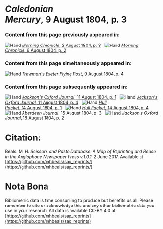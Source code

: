 # *Caledonian Mercury*, 9 August 1804, p. 3  
  
### Content from this page previously appeared in:  
![Hand](http://scissorsandpaste.net/wp-content/uploads/2017/06/smallhandpointer.png) [*Morning Chronicle*, 2 August 1804, p. 3](https://mhbeals.github.io/sap_html/Morning-Chronicle/Morning-Chronicle-2-August-1804-p-3)  
![Hand](http://scissorsandpaste.net/wp-content/uploads/2017/06/smallhandpointer.png) [*Morning Chronicle*, 6 August 1804, p. 2](https://mhbeals.github.io/sap_html/Morning-Chronicle/Morning-Chronicle-6-August-1804-p-2)  
  
### Content from this page simeltaneously appeared in:  
![Hand](http://scissorsandpaste.net/wp-content/uploads/2017/06/smallhandpointer.png) [*Trewman's Exeter Flying Post*, 9 August 1804, p. 4](https://mhbeals.github.io/sap_html/Trewman's-Exeter-Flying-Post/Trewman's-Exeter-Flying-Post-9-August-1804-p-4)  
  
### Content from this page subsequently appeared in:  
![Hand](http://scissorsandpaste.net/wp-content/uploads/2017/06/smallhandpointer.png) [*Jackson's Oxford Journal*, 11 August 1804, p. 1](https://mhbeals.github.io/sap_html/Jackson's-Oxford-Journal/Jackson's-Oxford-Journal-11-August-1804-p-1)  
![Hand](http://scissorsandpaste.net/wp-content/uploads/2017/06/smallhandpointer.png) [*Jackson's Oxford Journal*, 11 August 1804, p. 4](https://mhbeals.github.io/sap_html/Jackson's-Oxford-Journal/Jackson's-Oxford-Journal-11-August-1804-p-4)  
![Hand](http://scissorsandpaste.net/wp-content/uploads/2017/06/smallhandpointer.png) [*Hull Packet*, 14 August 1804, p. 1](https://mhbeals.github.io/sap_html/Hull-Packet/Hull-Packet-14-August-1804-p-1)  
![Hand](http://scissorsandpaste.net/wp-content/uploads/2017/06/smallhandpointer.png) [*Hull Packet*, 14 August 1804, p. 4](https://mhbeals.github.io/sap_html/Hull-Packet/Hull-Packet-14-August-1804-p-4)  
![Hand](http://scissorsandpaste.net/wp-content/uploads/2017/06/smallhandpointer.png) [*Aberdeen Journal*, 15 August 1804, p. 3](https://mhbeals.github.io/sap_html/Aberdeen-Journal/Aberdeen-Journal-15-August-1804-p-3)  
![Hand](http://scissorsandpaste.net/wp-content/uploads/2017/06/smallhandpointer.png) [*Jackson's Oxford Journal*, 18 August 1804, p. 2](https://mhbeals.github.io/sap_html/Jackson's-Oxford-Journal/Jackson's-Oxford-Journal-18-August-1804-p-2)  


# Citation: 

Beals. M. H. *Scissors and Paste Database: A Map of Reprinting and Reuse in the Anglophone Newspaper Press v.1.0.1.* 2 June 2017. Available at [https://github.com/mhbeals/sap_reprints/](https://github.com/mhbeals/sap_reprints/). 

# Nota Bona

Bibliometric data is time consuming to produce but benefits us all. Please remember to cite or acknowledge this and any other bibliometric data you use in your research. All data is available CC-BY 4.0 at [https://github.com/mhbeals/sap_reprints](https://github.com/mhbeals/sap_reprints)